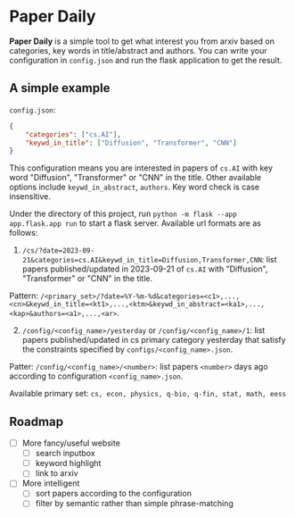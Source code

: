 # Paper Daily

**Paper Daily** is a simple tool to get what interest you from arxiv based on categories, key words in title/abstract and authors. You can write your configuration in `config.json` and run the flask application to get the result.

## A simple example
`config.json`:
```json
{
    "categories": ["cs.AI"],
    "keywd_in_title": ["Diffusion", "Transformer", "CNN"]
}
```

This configuration means you are interested in papers of `cs.AI` with key word "Diffusion", "Transformer" or "CNN" in the title. Other available options include `keywd_in_abstract`, `authors`. Key word check is case insensitive.

Under the directory of this project, run `python -m flask --app app.flask.app run` to start a flask server. Available url formats are as follows:

1. `/cs/?date=2023-09-21&categories=cs.AI&keywd_in_title=Diffusion,Transformer,CNN`: list papers published/updated in 2023-09-21 of `cs.AI` with "Diffusion", "Transformer" or "CNN" in the title.

Pattern: `/<primary_set>/?date=%Y-%m-%d&categories=<c1>,...,<cn>&keywd_in_title=<kt1>,...,<ktm>&keywd_in_abstract=<ka1>,...,<kap>&authors=<a1>,...,<ar>`.

2. `/config/<config_name>/yesterday` or `/config/<config_name>/1`: list papers published/updated in cs primary category yesterday that satisfy the constraints specified by `configs/<config_name>.json`.

Patter: `/config/<config_name>/<number>`: list papers `<number>` days ago according to configuration `<config_name>.json`.

Available primary set: `cs, econ, physics, q-bio, q-fin, stat, math, eess`

## Roadmap
- [ ] More fancy/useful website
    - [ ] search inputbox
    - [ ] keyword highlight
    - [ ] link to arxiv
- [ ] More intelligent
    - [ ] sort papers according to the configuration
    - [ ] filter by semantic rather than simple phrase-matching
